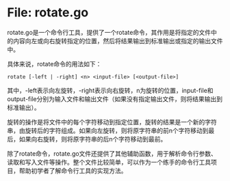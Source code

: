 # File: rotate.go

rotate.go是一个命令行工具，提供了一个rotate命令，其作用是将指定的文件中的内容向左或向右旋转指定的位置，然后将结果输出到标准输出或指定的输出文件中。

具体来说，rotate命令的用法如下：

```
rotate [-left | -right] <n> <input-file> [<output-file>]
```

其中，-left表示向左旋转，-right表示向右旋转，n为旋转的位置，input-file和output-file分别为输入文件和输出文件（如果没有指定输出文件，则将结果输出到标准输出）。

旋转的操作是将文件中的每个字符移动到指定位置，旋转的结果是一个新的字符串，由旋转后的字符组成。如果向左旋转，则将原字符串的前n个字符移动到最后，如果向右旋转，则将原字符串的后n个字符移动到最前。

除了rotate命令，rotate.go文件还提供了其他辅助函数，用于解析命令行参数、读取和写入文件等操作。整个文件比较简单，可以作为一个练手的命令行工具项目，帮助初学者了解命令行工具的实现方法。

